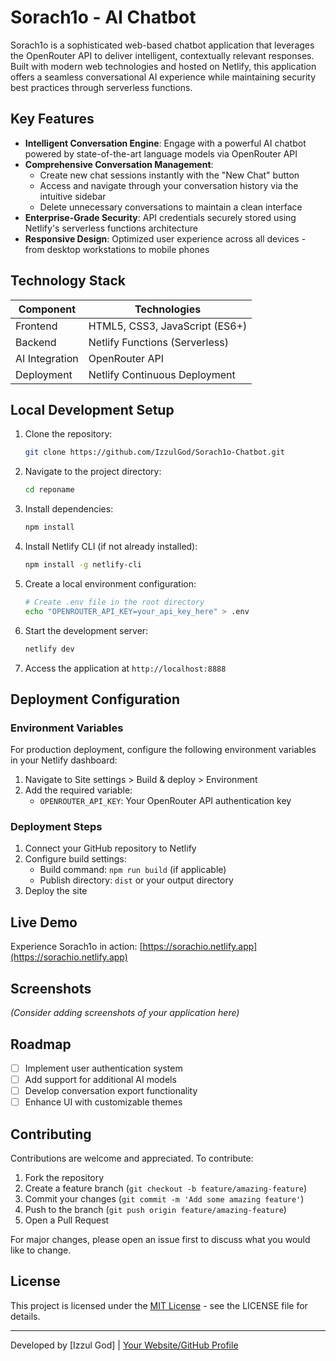 # Sorach1o - AI Chatbot

Sorach1o is a sophisticated web-based chatbot application that leverages the OpenRouter API to deliver intelligent, contextually relevant responses. Built with modern web technologies and hosted on Netlify, this application offers a seamless conversational AI experience while maintaining security best practices through serverless functions.

## Key Features

- **Intelligent Conversation Engine**: Engage with a powerful AI chatbot powered by state-of-the-art language models via OpenRouter API
- **Comprehensive Conversation Management**:
  - Create new chat sessions instantly with the "New Chat" button
  - Access and navigate through your conversation history via the intuitive sidebar
  - Delete unnecessary conversations to maintain a clean interface
- **Enterprise-Grade Security**: API credentials securely stored using Netlify's serverless functions architecture
- **Responsive Design**: Optimized user experience across all devices - from desktop workstations to mobile phones

## Technology Stack

| Component | Technologies |
|-----------|-------------|
| Frontend | HTML5, CSS3, JavaScript (ES6+) |
| Backend | Netlify Functions (Serverless) |
| AI Integration | OpenRouter API |
| Deployment | Netlify Continuous Deployment |

## Local Development Setup

1. Clone the repository:
   ```bash
   git clone https://github.com/IzzulGod/Sorach1o-Chatbot.git
   ```

2. Navigate to the project directory:
   ```bash
   cd reponame
   ```

3. Install dependencies:
   ```bash
   npm install
   ```

4. Install Netlify CLI (if not already installed):
   ```bash
   npm install -g netlify-cli
   ```

5. Create a local environment configuration:
   ```bash
   # Create .env file in the root directory
   echo "OPENROUTER_API_KEY=your_api_key_here" > .env
   ```

6. Start the development server:
   ```bash
   netlify dev
   ```

7. Access the application at `http://localhost:8888`

## Deployment Configuration

### Environment Variables

For production deployment, configure the following environment variables in your Netlify dashboard:

1. Navigate to Site settings > Build & deploy > Environment
2. Add the required variable:
   - `OPENROUTER_API_KEY`: Your OpenRouter API authentication key

### Deployment Steps

1. Connect your GitHub repository to Netlify
2. Configure build settings:
   - Build command: `npm run build` (if applicable)
   - Publish directory: `dist` or your output directory
3. Deploy the site

## Live Demo

Experience Sorach1o in action: [https://sorachio.netlify.app](https://sorachio.netlify.app)

## Screenshots

*(Consider adding screenshots of your application here)*

## Roadmap

- [ ] Implement user authentication system
- [ ] Add support for additional AI models
- [ ] Develop conversation export functionality
- [ ] Enhance UI with customizable themes

## Contributing

Contributions are welcome and appreciated. To contribute:

1. Fork the repository
2. Create a feature branch (`git checkout -b feature/amazing-feature`)
3. Commit your changes (`git commit -m 'Add some amazing feature'`)
4. Push to the branch (`git push origin feature/amazing-feature`)
5. Open a Pull Request

For major changes, please open an issue first to discuss what you would like to change.

## License

This project is licensed under the [MIT License](https://choosealicense.com/licenses/mit/) - see the LICENSE file for details.

---

Developed by [Izzul God] | [Your Website/GitHub Profile](https://github.com/yourusername)
